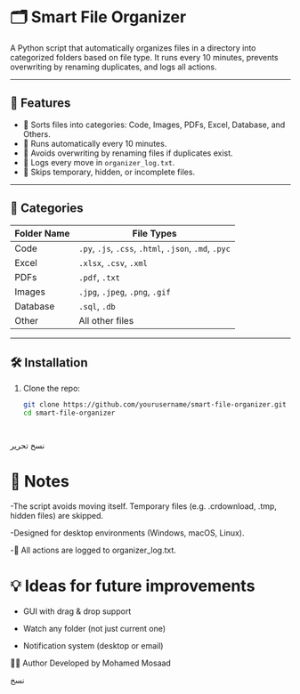 


# 🗂️ Smart File Organizer

A Python script that automatically organizes files in a directory into categorized folders based on file type. It runs every 10 minutes, prevents overwriting by renaming duplicates, and logs all actions.

---

## 🚀 Features

- 📁 Sorts files into categories: Code, Images, PDFs, Excel, Database, and Others.
- 🔁 Runs automatically every 10 minutes.
- 🧠 Avoids overwriting by renaming files if duplicates exist.
- 📜 Logs every move in `organizer_log.txt`.
- 🛑 Skips temporary, hidden, or incomplete files.

---

## 📂 Categories

| Folder Name | File Types |
|-------------|------------|
| Code        | `.py`, `.js`, `.css`, `.html`, `.json`, `.md`, `.pyc` |
| Excel       | `.xlsx`, `.csv`, `.xml` |
| PDFs        | `.pdf`, `.txt` |
| Images      | `.jpg`, `.jpeg`, `.png`, `.gif` |
| Database    | `.sql`, `.db` |
| Other       | All other files |

---

## 🛠️ Installation

1. Clone the repo:
   ```bash
   git clone https://github.com/yourusername/smart-file-organizer.git
   cd smart-file-organizer




نسخ
تحرير


# 📌 Notes
-The script avoids moving itself.
Temporary files (e.g. .crdownload, .tmp, hidden files) are skipped.

-Designed for desktop environments (Windows, macOS, Linux).

-📝 All actions are logged to organizer_log.txt.



# 💡 Ideas for future improvements

  - GUI with drag & drop support
  
  - Watch any folder (not just current one)
  
  - Notification system (desktop or email)

👨‍💻 Author
Developed by Mohamed Mosaad 

نسخ







